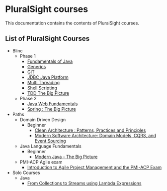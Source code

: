 # PluralSight courses

This documentation contains the contents of PluralSight courses.

## List of PluralSight Courses

*   Blinc
    *   Phase 1
        *   [Fundamentals of Java](blinc/phase1/fundamentalsOfJava.md)
        *   [Generics](blinc/phase1/generics.md)
        *   [GIT](blinc/phase1/git.md)
        *   [JDBC Java Platform](blinc/phase1/jdbcjavaPlatform.md)
        *   [Multi Threading](blinc/phase1/multithreading.md)
        *   [Shell Scripting](blinc/phase1/shellScripting.md)
        *   [TDD The Big Picture](blinc/phase1/tddTheBigPicture.md)
    *   Phase 2
        *   [Java Web Fundamentals](blinc/phase2/javaWebFundamentals.md)
        *   [Spring : The Big Picture](blinc/phase2/springTheBigPicture.md)
*   Paths
    *   Domain Driven Design
        *   Beginner
            *   [Clean Architecture : Patterns, Practices and Principles](paths/bdd/beginner/cleanArchitecture.md)
            *   [Modern Software Architecture: Domain Models, CQRS, and Event Sourcing](paths/bdd/beginner/modernSoftwareArchitecture.md)
    *   Java Language Fundamentals
        *   Beginner
            *   [Modern Java - The Big Picture](paths/javaLanguageFundamentals/beginner/modernJavaTheBigPicture.md)
    *   PMI-ACP Agile exam
        *   [Introduction to Agile Project Management and the PMI-ACP Exam](paths/pmiAcpExam/introductionToAgileProjectMgt.md)
*   Solo Courses
    *   Java
        *   [From Collections to Streams using Lambda Expressions](soloCourses/java/streamsLambdaExpressions.md)
